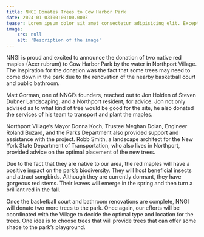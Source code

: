 ```yaml
---
title: NNGI Donates Trees to Cow Harbor Park
date: 2024-01-03T00:00:00.000Z
teaser: Lorem ipsum dolor sit amet consectetur adipisicing elit. Excepturi, fugit.
image:
    src: null
    alt: 'Description of the image'
---
```


NNGI is proud and excited to announce the donation of two native red maples (Acer rubrum) to Cow Harbor Park by the water in Northport Village. The inspiration for the donation was the fact that some trees may need to come down in the park due to the renovation of the nearby basketball court and public bathroom.

Matt Gorman, one of NNGI’s founders, reached out to Jon Holden of Steven Dubner Landscaping, and a Northport resident, for advice. Jon not only advised as to what kind of tree would be good for the site, he also donated the services of his team to transport and plant the maples.

Northport Village’s Mayor Donna Koch, Trustee Meghan Dolan, Engineer Roland Buzard, and the Parks Department also provided support and assistance with the project. Robb Smith, a landscape architect for the New York State Department of Transportation, who also lives in Northport, provided advice on the optimal placement of the new trees.

Due to the fact that they are native to our area, the red maples will have a positive impact on the park’s biodiversity. They will host beneficial insects and attract songbirds. Although they are currently dormant, they have gorgeous red stems. Their leaves will emerge in the spring and then turn a brilliant red in the fall.

Once the basketball court and bathroom renovations are complete, NNGI will donate two more trees to the park. Once again, our efforts will be coordinated with the Village to decide the optimal type and location for the trees. One idea is to choose trees that will provide trees that can offer some shade to the park’s playground.
